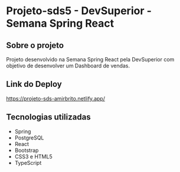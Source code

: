 # Projeto-sds5 - DevSuperior - Semana Spring React #


## Sobre o projeto ##

Projeto desenvolvido na Semana Spring React pela DevSuperior com objetivo de desenvolver um Dashboard de vendas.

## Link do Deploy ##

https://projeto-sds-amirbrito.netlify.app/

## Tecnologias utilizadas ##

   - Spring
   - PostgreSQL
   - React
   - Bootstrap
   - CSS3 e HTML5
   - TypeScript
